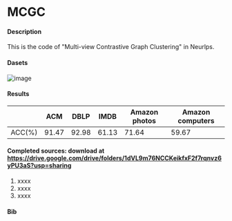 # MCGC

#### Description
This is the code of "Multi-view Contrastive Graph Clustering" in Neurlps.
#### Dasets

![image](https://user-images.githubusercontent.com/55492095/137155093-6fc13e15-7795-490d-8560-a01dbd9b8648.png)



#### Results
|             |     ACM     |     DBLP    |     IMDB    |Amazon photos|Amazon computers|
| ----------- | ----------- | ----------- | ----------- | ----------- | ----------- |
|    ACC(%)   |  91.47      | 92.98| 61.13|71.64 |59.67 | 


#### Completed sources: download at https://drive.google.com/drive/folders/1dVL9m76NCCKeikfxF2f7rqnvz6yPU3aS?usp=sharing

1.  xxxx
2.  xxxx
3.  xxxx

#### Bib




